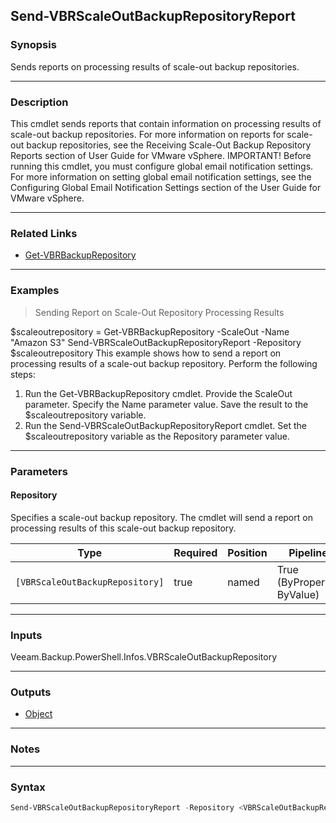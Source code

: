 Send-VBRScaleOutBackupRepositoryReport
--------------------------------------

### Synopsis
Sends reports on processing results of scale-out backup repositories.

---

### Description

This cmdlet sends reports that contain information on processing results of scale-out backup repositories.
For more information on reports for scale-out backup repositories, see the Receiving Scale-Out Backup Repository Reports section of User Guide for VMware vSphere.
IMPORTANT!
Before running this cmdlet, you must configure global email notification settings. For more information on setting global email notification settings, see the Configuring Global Email Notification Settings section of the User Guide for VMware vSphere.

---

### Related Links
* [Get-VBRBackupRepository](Get-VBRBackupRepository)

---

### Examples
> Sending Report on Scale-Out Repository Processing Results

$scaleoutrepository = Get-VBRBackupRepository -ScaleOut -Name "Amazon S3"
Send-VBRScaleOutBackupRepositoryReport -Repository $scaleoutrepository
This example shows how to send a report on processing results of a scale-out backup repository.
Perform the following steps:
1. Run the Get-VBRBackupRepository cmdlet. Provide the ScaleOut parameter. Specify the Name parameter value. Save the result to the $scaleoutrepository variable.
2. Run the Send-VBRScaleOutBackupRepositoryReport cmdlet. Set the $scaleoutrepository variable as the Repository parameter value.

---

### Parameters
#### **Repository**
Specifies a scale-out backup repository. The cmdlet will send a report on processing results of this scale-out backup repository.

|Type                           |Required|Position|PipelineInput                 |
|-------------------------------|--------|--------|------------------------------|
|`[VBRScaleOutBackupRepository]`|true    |named   |True (ByPropertyName, ByValue)|

---

### Inputs
Veeam.Backup.PowerShell.Infos.VBRScaleOutBackupRepository

---

### Outputs
* [Object](https://learn.microsoft.com/en-us/dotnet/api/System.Object)

---

### Notes

---

### Syntax
```PowerShell
Send-VBRScaleOutBackupRepositoryReport -Repository <VBRScaleOutBackupRepository> [<CommonParameters>]
```

